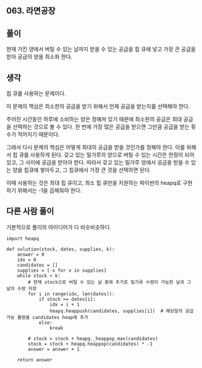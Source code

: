 ## 063. 라면공장

## 풀이

현재 가진 양에서 버틸 수 있는 날까지 받을 수 있는 공급을 힙 큐에 넣고 가장 큰 공급을 받아 공급의 양을 최소화 한다.

## 생각

힙 큐를 사용하는 문제이다.

이 문제의 핵심은 최소한의 공급을 받기 위해서 언제 공급을 받는지를 선택해야 한다.

주어진 시간동안 하루에 소비하는 양은 정해져 있기 때문에 최소한의 공급은 최대 공급을 선택하는 것으로 볼 수 있다.
한 번에 가장 많은 공급을 받으면 그만큼 공급을 받는 횟수가 적어지기 때문이다.

그래서 다시 문제의 핵심은 어떻게 최대의 공급을 받을 것인가를 정해야 한다.
이를 위해서 힙 큐를 사용하게 된다. 
갖고 있는 밀가루의 양으로 버틸 수 있는 시간은 한정이 되어 있고, 그 사이에 공급을 받아야 한다.
따라서 갖고 있는 밀가루 양에서 공급을 받을 수 있는 양을 힙큐에 쌓아두고, 그 힙큐에서 가장 큰 것을 선택하면 된다.

이때 사용하는 것은 최대 힙 큐이고, 최소 힙 큐만을 지원하는 파이썬의 heapq로 구현하기 위해서는 -1을 곱해줘야 한다.


## 다른 사람 풀이
기본적으로 풀이의 아이디어가 다 비슷비슷하다.
```
import heapq

def solution(stock, dates, supplies, k):
    answer = 0
    idx = 0
    candidates = []
    supplies = [-x for x in supplies]
    while stock < k:
        # 현재 stock으로 버틸 수 있는 날 중에 추가로 밀가루 수령이 가능한 날과 그 날의 수량 저장
        for i in range(idx, len(dates)):
            if stock >= dates[i]:
                idx = i + 1
                heapq.heappush(candidates, supplies[i])  # 해당일의 공급 가능 물량을 candidates heap에 추가
            else:
                break

        # stock = stock + heapq._heappop_max(candidates)
        stock = stock + heapq.heappop(candidates) * -1
        answer = answer + 1

    return answer
```

